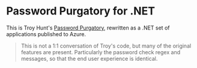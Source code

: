 # Password Purgatory for .NET

This is Troy Hunt's [Password Purgatory](https://www.troyhunt.com/building-password-purgatory-with-cloudflare-pages-and-workers/), rewritten as a .NET set of applications published to Azure.

> This is not a 1:1 conversation of Troy's code, but many of the original features are present. Particularly the password check regex and messages, so that the end user experience is identical.
